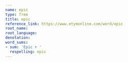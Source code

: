 ```yaml
---
name: epic
type: free
title: epic
reference_link: https://www.etymonline.com/word/epic
root_name: 
root_language: 
denotation: 
word_sums:
- sum: 'Epic + '
  respelling: epic
---
```

